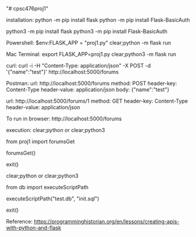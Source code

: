 "# cpsc476proj1"

installation:
python -m pip install flask
python -m pip install Flask-BasicAuth

python3 -m pip install flask
python3 -m pip install Flask-BasicAuth

Powershell:
$env:FLASK_APP = "proj1.py"
clear;python -m flask run

Mac Terminal:
export FLASK_APP=proj1.py
clear;python3 -m flask run


curl:
curl -i -H "Content-Type: application/json" -X POST -d '{"name":"test"}' http://localhost:5000/forums

Postman:
url: http://localhost:5000/forums
method: POST
header-key: Content-Type
header-value: application/json
body: {"name":"test"}

url: http://localhost:5000/forums/1
method: GET
header-key: Content-Type
header-value: application/json

To run in browser:
http://localhost:5000/forums

execution:
clear;python or clear;python3
>>> 
from proj1 import forumsGet
>>> 
forumsGet()
>>>
exit()

clear;python or clear;python3
>>> 
from db import executeScriptPath
>>>
executeScriptPath("test.db", "init.sql")
>>>
exit()

Reference:
https://programminghistorian.org/en/lessons/creating-apis-with-python-and-flask
